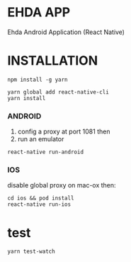 # EHDA APP
Ehda Android Application (React Native)


# INSTALLATION

```
npm install -g yarn

yarn global add react-native-cli
yarn install
```

### ANDROID

1) config a proxy at port 1081 then
2) run an emulator
```
react-native run-android
```

### IOS
disable global proxy on mac-ox then:
```
cd ios && pod install
react-native run-ios

```
# test

```
yarn test-watch

```
